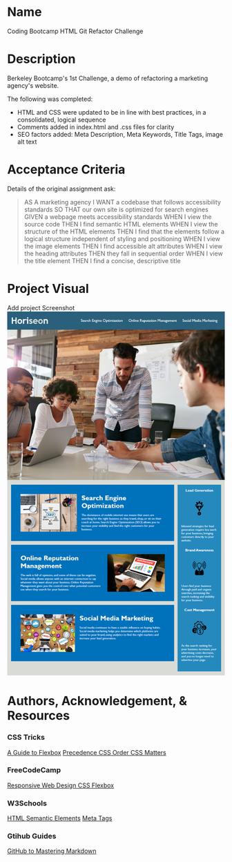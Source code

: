 
# Name
Coding Bootcamp HTML Git Refactor Challenge


# Description
Berkeley Bootcamp's 1st Challenge, a demo of refactoring a marketing agency's website. 

The following was completed:

<ul>
<li> HTML and CSS were updated to be in line with best practices, in a consolidated, logical sequence</li>
<li>Comments added in index.html and .css files for clarity</li>
<li>SEO factors added: Meta Description, Meta Keywords, Title Tags, image alt text</li>
</ul>

# Acceptance Criteria 

Details of the original assignment ask:

> AS A marketing agency
> I WANT a codebase that follows accessibility standards
> SO THAT our own site is optimized for search engines
> GIVEN a webpage meets accessibility standards
> WHEN I view the source code
> THEN I find semantic HTML elements
> WHEN I view the structure of the HTML elements
> THEN I find that the elements follow a logical structure independent of styling and positioning
> WHEN I view the image elements
> THEN I find accessible alt attributes
> WHEN I view the heading attributes
> THEN they fall in sequential order
> WHEN I view the title element
> THEN I find a concise, descriptive title

# Project Visual
Add project Screenshot
![Horiseon client website screenshot](/assets/images/client-mock.png)


# Authors, Acknowledgement, & Resources
### CSS Tricks
[A Guide to Flexbox](https://css-tricks.com/snippets/css/a-guide-to-flexbox)
[Precedence CSS Order CSS Matters](https://css-tricks.com/precedence-css-order-css-matters)

### FreeCodeCamp
[Responsive Web Design CSS Flexbox](https://www.freecodecamp.org/learn/responsive-web-design/css-flexbox/)

### W3Schools
[HTML Semantic Elements](https://www.w3schools.com/html/html5_semantic_elements.asp)
[Meta Tags](https://www.w3schools.com/tags/tag_meta.asp)

### Gtihub Guides 
[GitHub to Mastering Markdown](https://guides.github.com/features/mastering-markdown/)
